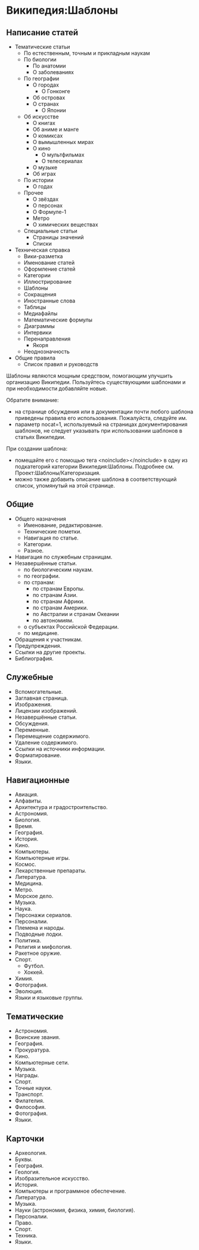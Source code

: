 Википедия:Шаблоны
=================

## Написание статей

* Тематические статьи
    * По естественным, точным и прикладным наукам
    * По биологии
        * По анатомии
        * О заболеваниях
    * По географии
        * О городах
            * О Гонконге
        * Об островах
        * О странах
            * О Японии
    * Об искусстве
        * О книгах
        * Об аниме и манге
        * О комиксах
        * О вымышленных мирах
        * О кино
            * О мультфильмах
            * О телесериалах
        * О музыке
        * Об играх
    * По истории
        * О годах
    * Прочее
        * О звёздах
        * О персонах
        * О Формуле-1
        * Метро
        * О химических веществах
    * Специальные статьи
        * Страницы значений
        * Списки
* Техническая справка
    * Вики-разметка
    * Именование статей
    * Оформление статей
    * Категории
    * Иллюстрирование
    * Шаблоны
    * Сокращения
    * Иностранные слова
    * Таблицы
    * Медиафайлы
    * Математические формулы
    * Диаграммы
    * Интервики
    * Перенаправления
        * Якоря
    * Неоднозначность
* Общие правила
    * Список правил и руководств

Шаблоны являются мощным средством, помогающим улучшить организацию Википедии.
Пользуйтесь существующими шаблонами и при необходимости добавляйте новые.

Обратите внимание:

*   на странице обсуждения или в документации почти любого шаблона приведены
    правила его использования. Пожалуйста, следуйте им.
*   параметр nocat=1, используемый на страницах документирования шаблонов, не
    следует указывать при использовании шаблонов в статьях Википедии.

При создании шаблона:

*   помещайте его с помощью тега &lt;noinclude&gt;&lt;/noinclude&gt; в одну из
    подкатегорий категории Википедия:Шаблоны.
    Подробнее см. Проект:Шаблоны/Категоризация.
*   можно также добавить описание шаблона в соответствующий список, упомянутый
    на этой странице.

## Общие

* Общего назначения
    * Именование, редактирование.
    * Технические пометки.
    * Навигация по статье.
    * Категории.
    * Разное.
* Навигация по служебным страницам.
* Незавершённые статьи.
    * по биологическим наукам.
    * по географии.
    * по странам:
        * по странам Европы.
        * по странам Азии.
        * по странам Африки.
        * по странам Америки.
        * по Австралии и странам Океании
        * по автономиям.
    * о субъектах Российской Федерации.
    * по медицине.
* Обращения к участникам.
* Предупреждения.
* Ссылки на другие проекты.
* Библиография.

## Служебные

* Вспомогательные.
* Заглавная страница.
* Изображения.
* Лицензии изображений.
* Незавершённые статьи.
* Обсуждения.
* Переменные.
* Перемещение содержимого.
* Удаление содержимого.
* Ссылки на источники информации.
* Форматирование.
* Языки.

## Навигационные

* Авиация.
* Алфавиты.
* Архитектура и градостроительство.
* Астрономия.
* Биология.
* Время.
* География.
* История.
* Кино.
* Компьютеры.
* Компьютерные игры.
* Космос.
* Лекарственные препараты.
* Литература.
* Медицина.
* Метро.
* Морское дело.
* Музыка.
* Наука.
* Персонажи сериалов.
* Персоналии.
* Племена и народы.
* Подводные лодки.
* Политика.
* Религия и мифология.
* Ракетное оружие.
* Спорт.
    * Футбол.
    * Хоккей.
* Химия.
* Фотография.
* Эволюция.
* Языки и языковые группы.

## Тематические

* Астрономия.
* Воинские звания.
* География.
* Прокуратура.
* Кино.
* Компьютерные сети.
* Музыка.
* Награды.
* Спорт.
* Точные науки.
* Транспорт.
* Филателия.
* Философия.
* Фотография.
* Языки.

## Карточки

* Археология.
* Буквы.
* География.
* Геология.
* Изобразительное искусство.
* История.
* Компьютеры и программное обеспечение.
* Литература.
* Музыка.
* Науки (астрономия, физика, химия, биология).
* Персоналии.
* Право.
* Спорт.
* Техника.
* Языки.
